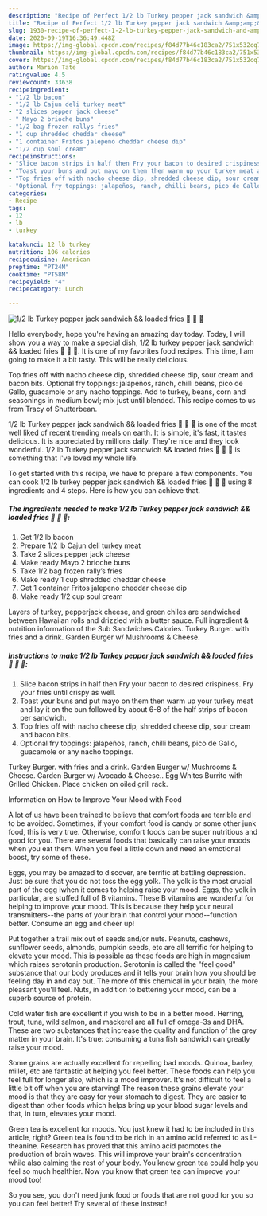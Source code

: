 ```yaml
---
description: "Recipe of Perfect 1/2 lb Turkey pepper jack sandwich &amp;amp;&amp;amp; loaded fries 🍟 🥓 🧀"
title: "Recipe of Perfect 1/2 lb Turkey pepper jack sandwich &amp;amp;&amp;amp; loaded fries 🍟 🥓 🧀"
slug: 1930-recipe-of-perfect-1-2-lb-turkey-pepper-jack-sandwich-and-amp-and-amp-loaded-fries
date: 2020-09-19T16:36:49.448Z
image: https://img-global.cpcdn.com/recipes/f84d77b46c183ca2/751x532cq70/12-lb-turkey-pepper-jack-sandwich-loaded-fries-🍟-🥓-🧀-recipe-main-photo.jpg
thumbnail: https://img-global.cpcdn.com/recipes/f84d77b46c183ca2/751x532cq70/12-lb-turkey-pepper-jack-sandwich-loaded-fries-🍟-🥓-🧀-recipe-main-photo.jpg
cover: https://img-global.cpcdn.com/recipes/f84d77b46c183ca2/751x532cq70/12-lb-turkey-pepper-jack-sandwich-loaded-fries-🍟-🥓-🧀-recipe-main-photo.jpg
author: Marion Tate
ratingvalue: 4.5
reviewcount: 33638
recipeingredient:
- "1/2 lb bacon"
- "1/2 lb Cajun deli turkey meat"
- "2 slices pepper jack cheese"
- " Mayo 2 brioche buns"
- "1/2 bag frozen rallys fries"
- "1 cup shredded cheddar cheese"
- "1 container Fritos jalepeno cheddar cheese dip"
- "1/2 cup soul cream"
recipeinstructions:
- "Slice bacon strips in half then Fry your bacon to desired crispiness. Fry your fries until crispy as well."
- "Toast your buns and put mayo on them then warm up your turkey meat and lay it on the bun followed by about 6-8 of the half strips of bacon per sandwich."
- "Top fries off with nacho cheese dip, shredded cheese dip, sour cream and bacon bits."
- "Optional fry toppings: jalapeños, ranch, chilli beans, pico de Gallo, guacamole or any nacho toppings."
categories:
- Recipe
tags:
- 12
- lb
- turkey

katakunci: 12 lb turkey 
nutrition: 106 calories
recipecuisine: American
preptime: "PT24M"
cooktime: "PT58M"
recipeyield: "4"
recipecategory: Lunch

---
```



![1/2 lb Turkey pepper jack sandwich &amp;&amp; loaded fries 🍟 🥓 🧀](https://img-global.cpcdn.com/recipes/f84d77b46c183ca2/751x532cq70/12-lb-turkey-pepper-jack-sandwich-loaded-fries-🍟-🥓-🧀-recipe-main-photo.jpg)

Hello everybody, hope you're having an amazing day today. Today, I will show you a way to make a special dish, 1/2 lb turkey pepper jack sandwich &amp;&amp; loaded fries 🍟 🥓 🧀. It is one of my favorites food recipes. This time, I am going to make it a bit tasty. This will be really delicious.

Top fries off with nacho cheese dip, shredded cheese dip, sour cream and bacon bits. Optional fry toppings: jalapeños, ranch, chilli beans, pico de Gallo, guacamole or any nacho toppings. Add to turkey, beans, corn and seasonings in medium bowl; mix just until blended. This recipe comes to us from Tracy of Shutterbean.

1/2 lb Turkey pepper jack sandwich &amp;&amp; loaded fries 🍟 🥓 🧀 is one of the most well liked of recent trending meals on earth. It is simple, it's fast, it tastes delicious. It is appreciated by millions daily. They're nice and they look wonderful. 1/2 lb Turkey pepper jack sandwich &amp;&amp; loaded fries 🍟 🥓 🧀 is something that I've loved my whole life.


To get started with this recipe, we have to prepare a few components. You can cook 1/2 lb turkey pepper jack sandwich &amp;&amp; loaded fries 🍟 🥓 🧀 using 8 ingredients and 4 steps. Here is how you can achieve that.

<!--inarticleads1-->

##### The ingredients needed to make 1/2 lb Turkey pepper jack sandwich &amp;&amp; loaded fries 🍟 🥓 🧀:

1. Get 1/2 lb bacon
1. Prepare 1/2 lb Cajun deli turkey meat
1. Take 2 slices pepper jack cheese
1. Make ready  Mayo 2 brioche buns
1. Take 1/2 bag frozen rally’s fries
1. Make ready 1 cup shredded cheddar cheese
1. Get 1 container Fritos jalepeno cheddar cheese dip
1. Make ready 1/2 cup soul cream


Layers of turkey, pepperjack cheese, and green chiles are sandwiched between Hawaiian rolls and drizzled with a butter sauce. Full ingredient &amp; nutrition information of the Sub Sandwiches Calories. Turkey Burger. with fries and a drink. Garden Burger w/ Mushrooms &amp; Cheese. 

<!--inarticleads2-->

##### Instructions to make 1/2 lb Turkey pepper jack sandwich &amp;&amp; loaded fries 🍟 🥓 🧀:

1. Slice bacon strips in half then Fry your bacon to desired crispiness. Fry your fries until crispy as well.
1. Toast your buns and put mayo on them then warm up your turkey meat and lay it on the bun followed by about 6-8 of the half strips of bacon per sandwich.
1. Top fries off with nacho cheese dip, shredded cheese dip, sour cream and bacon bits.
1. Optional fry toppings: jalapeños, ranch, chilli beans, pico de Gallo, guacamole or any nacho toppings.


Turkey Burger. with fries and a drink. Garden Burger w/ Mushrooms &amp; Cheese. Garden Burger w/ Avocado &amp; Cheese.. Egg Whites Burrito with Grilled Chicken. Place chicken on oiled grill rack. 

Information on How to Improve Your Mood with Food


A lot of us have been trained to believe that comfort foods are terrible and to be avoided. Sometimes, if your comfort food is candy or some other junk food, this is very true. Otherwise, comfort foods can be super nutritious and good for you. There are several foods that basically can raise your moods when you eat them. When you feel a little down and need an emotional boost, try some of these.

Eggs, you may be amazed to discover, are terrific at battling depression. Just be sure that you do not toss the egg yolk. The yolk is the most crucial part of the egg iwhen it comes to helping raise your mood. Eggs, the yolk in particular, are stuffed full of B vitamins. These B vitamins are wonderful for helping to improve your mood. This is because they help your neural transmitters--the parts of your brain that control your mood--function better. Consume an egg and cheer up!

Put together a trail mix out of seeds and/or nuts. Peanuts, cashews, sunflower seeds, almonds, pumpkin seeds, etc are all terrific for helping to elevate your mood. This is possible as these foods are high in magnesium which raises serotonin production. Serotonin is called the "feel good" substance that our body produces and it tells your brain how you should be feeling day in and day out. The more of this chemical in your brain, the more pleasant you'll feel. Nuts, in addition to bettering your mood, can be a superb source of protein.

Cold water fish are excellent if you wish to be in a better mood. Herring, trout, tuna, wild salmon, and mackerel are all full of omega-3s and DHA. These are two substances that increase the quality and function of the grey matter in your brain. It's true: consuming a tuna fish sandwich can greatly raise your mood. 

Some grains are actually excellent for repelling bad moods. Quinoa, barley, millet, etc are fantastic at helping you feel better. These foods can help you feel full for longer also, which is a mood improver. It's not difficult to feel a little bit off when you are starving! The reason these grains elevate your mood is that they are easy for your stomach to digest. They are easier to digest than other foods which helps bring up your blood sugar levels and that, in turn, elevates your mood.

Green tea is excellent for moods. You just knew it had to be included in this article, right? Green tea is found to be rich in an amino acid referred to as L-theanine. Research has proved that this amino acid promotes the production of brain waves. This will improve your brain's concentration while also calming the rest of your body. You knew green tea could help you feel so much healthier. Now you know that green tea can improve your mood too!

So you see, you don't need junk food or foods that are not good for you so you can feel better! Try several of these instead!

